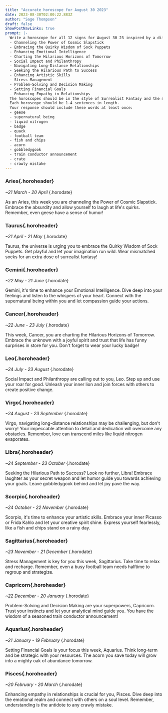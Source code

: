 ```yaml
---
title: "Accurate horoscope for August 30 2023"
date: 2023-08-30T02:00:22.883Z
author: "Sage Thompson"
draft: false
ShowPostNavLinks: true
prompt: |-
  Write a horoscope for all 12 signs for August 30 23 inspired by a different focus for each. Ensure you do not include the focus in the response:
  - Channeling the Power of Cosmic Slapstick
  - Embracing the Quirky Wisdom of Sock Puppets
  - Enhancing Emotional Intelligence
  - Charting the Hilarious Horizons of Tomorrow
  - Social Impact and Philanthropy
  - Navigating Long-Distance Relationships
  - Seeking the Hilarious Path to Success
  - Enhancing Artistic Skills
  - Stress Management
  - Problem-Solving and Decision Making
  - Setting Financial Goals
  - Enhancing Empathy in Relationships
  The horoscopes should be in the style of Surrealist Fantasy and the mood of self-confident
  Each horoscope should be 1-4 sentences in length.
  Your response should include these words at least once:
  - geese
  - supernatural being
  - liquid nitrogen
  - badge
  - quack
  - football team
  - fish and chips
  - acorn
  - gobbledygook
  - train conductor announcement
  - crate
  - crawly mistake
---
```


### Aries{.horoheader}

*~21 March - 20 April*
{.horodate}

As an Aries, this week you are channeling the Power of Cosmic Slapstick. Embrace the absurdity and allow yourself to laugh at life's quirks. Remember, even geese have a sense of humor!


### Taurus{.horoheader}

*~21 April - 21 May*
{.horodate}

Taurus, the universe is urging you to embrace the Quirky Wisdom of Sock Puppets. Get playful and let your imagination run wild. Wear mismatched socks for an extra dose of surrealist fantasy!


### Gemini{.horoheader}

*~22 May - 21 June*
{.horodate}

Gemini, it's time to enhance your Emotional Intelligence. Dive deep into your feelings and listen to the whispers of your heart. Connect with the supernatural being within you and let compassion guide your actions.


### Cancer{.horoheader}

*~22 June - 23 July*
{.horodate}

This week, Cancer, you are charting the Hilarious Horizons of Tomorrow. Embrace the unknown with a joyful spirit and trust that life has funny surprises in store for you. Don't forget to wear your lucky badge!


### Leo{.horoheader}

*~24 July - 23 August*
{.horodate}

Social Impact and Philanthropy are calling out to you, Leo. Step up and use your roar for good. Unleash your inner lion and join forces with others to create positive change.


### Virgo{.horoheader}

*~24 August - 23 September*
{.horodate}

Virgo, navigating long-distance relationships may be challenging, but don't worry! Your impeccable attention to detail and dedication will overcome any obstacles. Remember, love can transcend miles like liquid nitrogen evaporates.


### Libra{.horoheader}

*~24 September - 23 October*
{.horodate}

Seeking the Hilarious Path to Success? Look no further, Libra! Embrace laughter as your secret weapon and let humor guide you towards achieving your goals. Leave gobbledygook behind and let joy pave the way.


### Scorpio{.horoheader}

*~24 October - 22 November*
{.horodate}

Scorpio, it's time to enhance your artistic skills. Embrace your inner Picasso or Frida Kahlo and let your creative spirit shine. Express yourself fearlessly, like a fish and chips stand on a rainy day.


### Sagittarius{.horoheader}

*~23 November - 21 December*
{.horodate}

Stress Management is key for you this week, Sagittarius. Take time to relax and recharge. Remember, even a busy football team needs halftime to regroup and strategize.


### Capricorn{.horoheader}

*~22 December - 20 January*
{.horodate}

Problem-Solving and Decision Making are your superpowers, Capricorn. Trust your instincts and let your analytical mind guide you. You have the wisdom of a seasoned train conductor announcement!


### Aquarius{.horoheader}

*~21 January - 19 February*
{.horodate}

Setting Financial Goals is your focus this week, Aquarius. Think long-term and be strategic with your resources. The acorn you save today will grow into a mighty oak of abundance tomorrow.


### Pisces{.horoheader}

*~20 February - 20 March*
{.horodate}

Enhancing empathy in relationships is crucial for you, Pisces. Dive deep into the emotional realm and connect with others on a soul level. Remember, understanding is the antidote to any crawly mistake.

